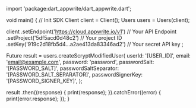import 'package:dart_appwrite/dart_appwrite.dart';

void main() { // Init SDK
  Client client = Client();
  Users users = Users(client);

  client
    .setEndpoint('https://cloud.appwrite.io/v1') // Your API Endpoint
    .setProject('5df5acd0d48c2') // Your project ID
    .setKey('919c2d18fb5d4...a2ae413da83346ad2') // Your secret API key
  ;

  Future result = users.createScryptModifiedUser(
    userId: '[USER_ID]',
    email: 'email@example.com',
    password: 'password',
    passwordSalt: '[PASSWORD_SALT]',
    passwordSaltSeparator: '[PASSWORD_SALT_SEPARATOR]',
    passwordSignerKey: '[PASSWORD_SIGNER_KEY]',
  );

  result
    .then((response) {
      print(response);
    }).catchError((error) {
      print(error.response);
  });
}